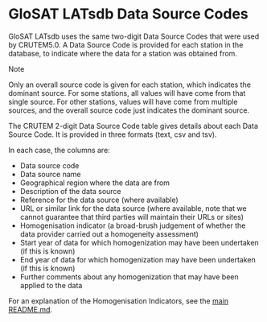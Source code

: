 # GloSAT LATsdb Data Source Codes

GloSAT LATsdb uses the same two-digit Data Source Codes that were used by CRUTEM5.0.
A Data Source Code is provided for each station in the database, to indicate where the data for a station was obtained from.

> [!NOTE]
> Only an overall source code is given for each station, which indicates the dominant source.
> For some stations, all values will have come from that single source.
> For other stations, values will have come from multiple sources, and the overall source code just indicates the dominant source.

The CRUTEM 2-digit Data Source Code table gives details about each Data Source Code. It is provided in three formats (text, csv and tsv).

In each case, the columns are:

 - Data source code
 - Data source name
 - Geographical region where the data are from
 - Description of the data source
 - Reference for the data source (where available)
 - URL or similar link for the data source (where available, note that we cannot guarantee that third parties will maintain their URLs or sites)
 - Homogenisation indicator (a broad-brush judgement of whether the data provider carried out a homogeneity assessment)
 - Start year of data for which homogenization may have been undertaken (if this is known)
 - End year of data for which homogenization may have been undertaken (if this is known)
 - Further comments about any homogenization that may have been applied to the data
 
For an explanation of the Homogenisation Indicators, see the [main README.md](../README.md).



